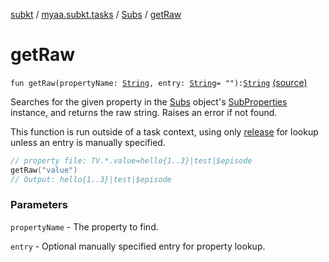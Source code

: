 [subkt](../../index.md) / [myaa.subkt.tasks](../index.md) / [Subs](index.md) / [getRaw](./get-raw.md)

# getRaw

`fun getRaw(propertyName: `[`String`](https://kotlinlang.org/api/latest/jvm/stdlib/kotlin/-string/index.html)`, entry: `[`String`](https://kotlinlang.org/api/latest/jvm/stdlib/kotlin/-string/index.html)` = ""): `[`String`](https://kotlinlang.org/api/latest/jvm/stdlib/kotlin/-string/index.html) [(source)](https://github.com/Myaamori/SubKt/blob/0.1.8/src/main/kotlin/myaa/subkt/tasks/plugin.kt#L540)

Searches for the given property in the [Subs](index.md) object's [SubProperties](../-sub-properties/index.md) instance,
and returns the raw string.
Raises an error if not found.

This function is run outside of a task context, using only [release](release.md) for lookup
unless an entry is manually specified.

``` kotlin
// property file: TV.*.value=hello{1..3}|test|$episode
getRaw("value")
// Output: hello{1..3}|test|$episode
```

### Parameters

`propertyName` - The property to find.

`entry` - Optional manually specified entry for property lookup.